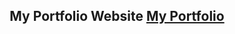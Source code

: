 <h2 align="center">
  My Portfolio Website 
  <a href="http://DeepakVishawakarma.github.io/MyPortfolio/">My Portfolio</a>
</h2>
